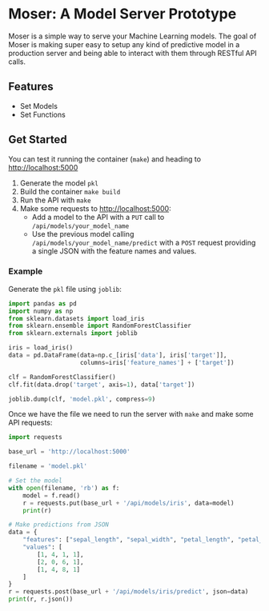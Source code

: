 # Moser: A Model Server Prototype

Moser is a simple way to serve your Machine Learning models. The goal of Moser
is making super easy to setup any kind of predictive model in a production
server and being able to interact with them through RESTful API calls.

## Features

- Set Models
- Set Functions

## Get Started

You can test it running the container (`make`) and heading
to [http://localhost:5000](http://localhost:5000)

1. Generate the model `pkl`
2. Build the container `make build`
3. Run the API with `make`
4. Make some requests to [http://localhost:5000](http://localhost:5000):
    - Add a model to the API with a `PUT` call to `/api/models/your_model_name`
    - Use the previous model calling `/api/models/your_model_name/predict` with
      a `POST` request providing a single JSON with the feature names and
      values.

### Example

Generate the `pkl` file using `joblib`:

```python
import pandas as pd
import numpy as np
from sklearn.datasets import load_iris
from sklearn.ensemble import RandomForestClassifier
from sklearn.externals import joblib

iris = load_iris()
data = pd.DataFrame(data=np.c_[iris['data'], iris['target']],
                    columns=iris['feature_names'] + ['target'])

clf = RandomForestClassifier()
clf.fit(data.drop('target', axis=1), data['target'])

joblib.dump(clf, 'model.pkl', compress=9)
```

Once we have the file we need to run the server with `make` and make some API
requests:

```python
import requests

base_url = 'http://localhost:5000'

filename = 'model.pkl'

# Set the model
with open(filename, 'rb') as f:
    model = f.read()
    r = requests.put(base_url + '/api/models/iris', data=model)
    print(r)

# Make predictions from JSON
data = {
    "features": ["sepal_length", "sepal_width", "petal_length", "petal_width"],
    "values": [
        [1, 4, 1, 1],
        [2, 0, 6, 1],
        [1, 4, 8, 1]
    ]
}
r = requests.post(base_url + '/api/models/iris/predict', json=data)
print(r, r.json())
```
